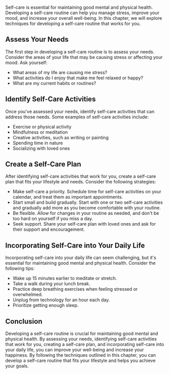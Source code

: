 
Self-care is essential for maintaining good mental and physical health. Developing a self-care routine can help you manage stress, improve your mood, and increase your overall well-being. In this chapter, we will explore techniques for developing a self-care routine that works for you.

Assess Your Needs
-----------------

The first step in developing a self-care routine is to assess your needs. Consider the areas of your life that may be causing stress or affecting your mood. Ask yourself:

* What areas of my life are causing me stress?
* What activities do I enjoy that make me feel relaxed or happy?
* What are my current habits or routines?

Identify Self-Care Activities
-----------------------------

Once you've assessed your needs, identify self-care activities that can address those needs. Some examples of self-care activities include:

* Exercise or physical activity
* Mindfulness or meditation
* Creative activities, such as writing or painting
* Spending time in nature
* Socializing with loved ones

Create a Self-Care Plan
-----------------------

After identifying self-care activities that work for you, create a self-care plan that fits your lifestyle and needs. Consider the following strategies:

* Make self-care a priority. Schedule time for self-care activities on your calendar, and treat them as important appointments.
* Start small and build gradually. Start with one or two self-care activities and gradually add more as you become comfortable with your routine.
* Be flexible. Allow for changes in your routine as needed, and don't be too hard on yourself if you miss a day.
* Seek support. Share your self-care plan with loved ones and ask for their support and encouragement.

Incorporating Self-Care into Your Daily Life
--------------------------------------------

Incorporating self-care into your daily life can seem challenging, but it's essential for maintaining good mental and physical health. Consider the following tips:

* Wake up 15 minutes earlier to meditate or stretch.
* Take a walk during your lunch break.
* Practice deep breathing exercises when feeling stressed or overwhelmed.
* Unplug from technology for an hour each day.
* Prioritize getting enough sleep.

Conclusion
----------

Developing a self-care routine is crucial for maintaining good mental and physical health. By assessing your needs, identifying self-care activities that work for you, creating a self-care plan, and incorporating self-care into your daily life, you can improve your well-being and increase your happiness. By following the techniques outlined in this chapter, you can develop a self-care routine that fits your lifestyle and helps you achieve your goals.
